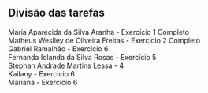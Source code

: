 ## Divisão das tarefas

Maria Aparecida da Silva Aranha - Exercício 1 Completo <br>
Matheus Weslley de Oliveira Freitas - Exercício 2 Completo <br>
Gabriel Ramalhão - Exercício 6 <br>
Fernanda Iolanda da Silva Rosas - Exercício 5 <br>
Stephan Andrade Martins Lessa - 4 <br>
Kailany - Exercicio 6 <br>
Mariana - Exercício 6 <br>
